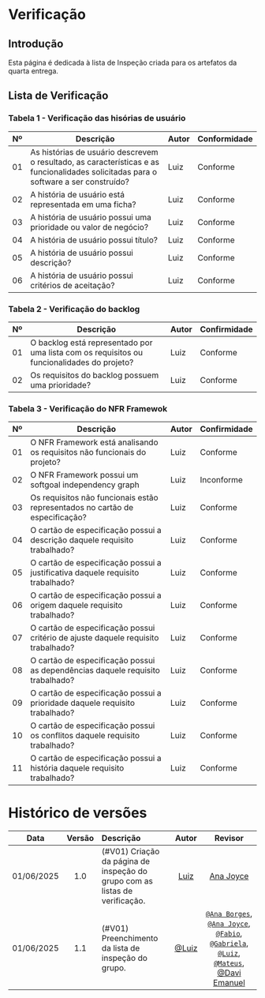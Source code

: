 # Verificação

## Introdução

Esta página é dedicada à lista de Inspeção criada para os artefatos da quarta entrega.

## Lista de Verificação

<!-- ### Tabela 1 - Verificação recomendada pelo professor

| Nº  | Descrição                          | Autor                  | Confirmidade                |
|-----|------------------------------------|------------------------|---------------------------|
| 01  | As Histórias de Usuário possuem referência bibliográfica da fonte e foto do texto da referência explicando a história de usuário ? | André Barros de Sales  | Conforme   |
| 02  | Os títulos das histórias de usuário são auto-explicativo? | André Barros de Sales  | Conforme       |
| 03  | O “quem”, “o que” e o “por que” estão definidos na história de usuário? | André Barros de Sales  | Conforme                         |
| 04  | A participação do cliente e/ou persona na validação das histórias de usuário? | André Barros de Sales  | Não conforme                          |
| 05  | A história possui critérios de aceitação? Existe referência bibliográfica da fonte e foto do texto da referência explicando critérios de aceitação ? | André Barros de Sales  | Parcialmente conforme                    |
| 06  | A participação do cliente e/ou persona na elicitação de requisitos? | André Barros de Sales  |  Conforme                       |
| 07  | Todas as histórias de usuários podem ser testadas? | André Barros de Sales  |  Conforme             |
| 08  | Os backlogs possuem referência bibliográfica da fonte e foto do texto da referência explicando o backlogs ? | André Barros de Sales  | Conforme                       |
| 09  | O backlog possui épicos e temas bem definidos e descritos? Existe referência bibliográfica da fonte e foto do texto da referência explicando épicos e temas do backlogs ? | André Barros de Sales  | Parcialmente conforme                        |
| 10  | As Histórias de Usuário seguem algum modelo ou padrão? | André Barros de Sales  | Conforme                         |
| 11  | NFR Framework possui referência bibliográfica da fonte e foto do texto da referência explicando NFR Framework?  | André Barros de Sales  | Conforme |
| 12  | Existe definição do RNF e as fontes de evidência na literatura?  | André Barros de Sales  | Conforme                        |
| 13  | Existe referência bibliográfica da fonte e foto do texto da referência explicando o que é o cartão de especificação do NFR.  | André Barros de Sales  | Conforme |
| 14  | Os softgoals condizem com o contexto? Existe referência bibliográfica da fonte e foto do texto da referência explicando o que é softgoals?  | André Barros de Sales  | Conforme           |
| 15  | Os Softgoals representam metas bem definidas?  | André Barros de Sales  | Conforme | 
| 16  | Os impactos foram corretamente propagados?  | André Barros de Sales  | Não conforme      | -->

### Tabela 1 - Verificação das hisórias de usuário

| Nº  | Descrição                          | Autor                  | Conformidade                |
|-----|------------------------------------|------------------------|---------------------------|
| 01  | As histórias de usuário descrevem o resultado, as características e as funcionalidades solicitadas para o software a ser construído? | Luiz  | Conforme |
| 02  | A história de usuário está representada em uma ficha? | Luiz  | Conforme |
| 03  | A história de usuário possui uma prioridade ou valor de negócio? | Luiz  | Conforme |
| 04  | A história de usuário possui título? | Luiz  | Conforme |
| 05  | A história de usuário possui descrição? | Luiz  | Conforme |
| 06  | A história de usuário possui critérios de aceitação? | Luiz  | Conforme |

### Tabela 2 - Verificação do backlog

| Nº  | Descrição                          | Autor                  | Confirmidade                |
|-----|------------------------------------|------------------------|---------------------------|
| 01  | O backlog está representado por uma lista com os requisitos ou funcionalidades do projeto? | Luiz  | Conforme |
| 02  | Os requisitos do backlog possuem uma prioridade? | Luiz  | Conforme  |

### Tabela 3 - Verificação do NFR Framewok

| Nº  | Descrição                          | Autor                  | Confirmidade                |
|-----|------------------------------------|------------------------|---------------------------|
| 01  | O NFR Framework está analisando os requisitos não funcionais do projeto? | Luiz  | Conforme |
| 02  | O NFR Framework possui um softgoal independency graph | Luiz  | Inconforme |
| 03  | Os requisitos não funcionais estão representados no cartão de especificação? | Luiz  | Conforme |
| 04  | O cartão de especificação possui a descrição daquele requisito trabalhado? | Luiz  | Conforme |
| 05  | O cartão de especificação possui a justificativa daquele requisito trabalhado? | Luiz  | Conforme |
| 06  | O cartão de especificação possui a origem daquele requisito trabalhado? | Luiz  | Conforme |
| 07  | O cartão de especificação possui critério de ajuste daquele requisito trabalhado? | Luiz  | Conforme |
| 08  | O cartão de especificação possui as dependências daquele requisito trabalhado? | Luiz  | Conforme|
| 09  | O cartão de especificação possui a prioridade daquele requisito trabalhado? | Luiz  | Conforme |
| 10  | O cartão de especificação possui os conflitos daquele requisito trabalhado? | Luiz  | Conforme |
| 11  | O cartão de especificação possui a história daquele requisito trabalhado? | Luiz  | Conforme|

# Histórico de versões

| Data       | Versão | Descrição                                 | Autor                                      | Revisor                                     |
| :--------: | :----: | :---------------------------------------- | :----------------------------------------: | :----------------------------------------: |
| 01/06/2025 |  1.0   | (#V01) Criação da página de inspeção do grupo com as listas de verificação.| [Luiz](https://github.com/luizfaria1989)   | [Ana Joyce](https://github.com/anajoyceamorim) |
| 01/06/2025 |  1.1   | (#V01) Preenchimento da lista de inspeção do grupo.| [@Luiz](https://github.com/luizfaria1989) | [`@Ana Borges`](https://github.com/anabborges), [`@Ana Joyce`](https://github.com/anajoyceamorim), [`@Fabio`](https://github.com/fabinsz), [`@Gabriela`](https://github.com/gaubiela), [`@Luiz`](https://github.com/luizfaria1989), [`@Mateus`](https://github.com/MVConsorte), [@Davi Emanuel](https://github.com/daviRolvr) |
